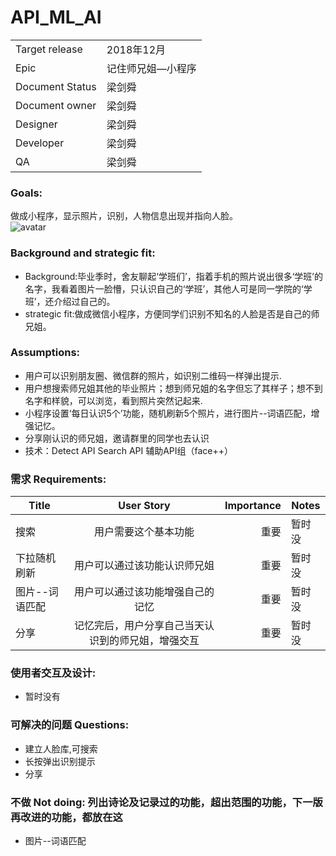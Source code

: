 ﻿# API_ML_AI
 |||
 |--|--|
 |Target release|2018年12月|
 |Epic|记住师兄姐—小程序|
 |Document Status|梁剑舜|
 |Document owner|梁剑舜|
 |Designer|梁剑舜|
 |Developer|梁剑舜|
 |QA|梁剑舜|

### Goals: 
做成小程序，显示照片，识别，人物信息出现并指向人脸。<Br/>
![avatar](https://img-blog.csdn.net/20180610090434684)<Br/> 
### Background and strategic fit: 
- Background:毕业季时，舍友聊起‘学班们’，指着手机的照片说出很多‘学班’的名字，我看着图片一脸懵，只认识自己的‘学班’，其他人可是同一学院的‘学班’，还介绍过自己的。<Br/> 
- strategic fit:做成微信小程序，方便同学们识别不知名的人脸是否是自己的师兄姐。<Br/> 
### Assumptions: 
- 用户可以识别朋友圈、微信群的照片，如识别二维码一样弹出提示.
- 用户想搜索师兄姐其他的毕业照片；想到师兄姐的名字但忘了其样子；想不到名字和样貌，可以浏览，看到照片突然记起来.
- 小程序设置‘每日认识5个’功能，随机刷新5个照片，进行图片--词语匹配，增强记忆。
- 分享刚认识的师兄姐，邀请群里的同学也去认识
- 技术：Detect API Search API 辅助API组（face++）<Br/> 
### 需求 Requirements: 
|Title|User Story|Importance|Notes|
|--|:--:|--:|--|
|搜索|用户需要这个基本功能|重要|暂时没|
|下拉随机刷新|用户可以通过该功能认识师兄姐|重要|暂时没|
|图片--词语匹配|用户可以通过该功能增强自己的记忆|重要|暂时没|
|分享|记忆完后，用户分享自己当天认识到的师兄姐，增强交互|重要|暂时没|
### 使用者交互及设计:
-	暂时没有<Br/> 
### 可解决的问题 Questions: 
-	建立人脸库,可搜索
-	长按弹出识别提示
- 分享<Br/> 
### 不做 Not doing: 列出诗论及记录过的功能，超出范围的功能，下一版再改进的功能，都放在这
-	图片--词语匹配<Br/> 


